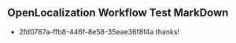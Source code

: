 ## OpenLocalization Workflow Test MarkDown
* 2fd0787a-ffb8-446f-8e58-35eae36f8f4a thanks!

<!--HONumber=Jul16_HO3-->


